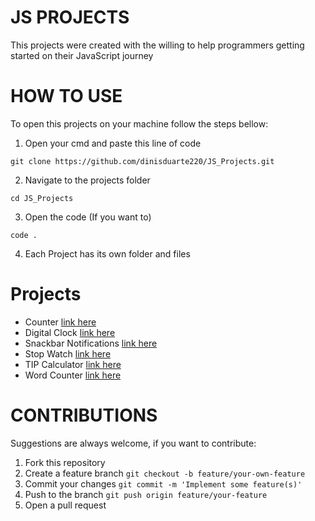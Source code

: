 # JS PROJECTS

This projects were created with the willing to help programmers getting started on their JavaScript journey

# HOW TO USE

To open this projects on your machine follow the steps bellow:

1. Open your cmd and paste this line of code

```
git clone https://github.com/dinisduarte220/JS_Projects.git
```

2. Navigate to the projects folder

```
cd JS_Projects
```

3. Open the code (If you want to)

```
code .
```

4. Each Project has its own folder and files

# Projects

- Counter [link here](https://github.com/dinisduarte220/JS_Projects/tree/main/01%20Counter)
- Digital Clock [link here](https://github.com/dinisduarte220/JS_Projects/tree/main/02%20SnackBar)
- Snackbar Notifications [link here](https://github.com/dinisduarte220/JS_Projects/tree/main/03%20Word%20Counter)
- Stop Watch [link here](https://github.com/dinisduarte220/JS_Projects/tree/main/01%20Counter)
- TIP Calculator [link here](https://github.com/dinisduarte220/JS_Projects/tree/main/05%20Digital%20Clock)
- Word Counter [link here](https://github.com/dinisduarte220/JS_Projects/tree/main/06%20TIP%20Calculator)

# CONTRIBUTIONS

Suggestions are always welcome, if you want to contribute:

1. Fork this repository
2. Create a feature branch ```git checkout -b feature/your-own-feature```
3. Commit your changes ```git commit -m 'Implement some feature(s)'```
4. Push to the branch ```git push origin feature/your-feature```
5. Open a pull request